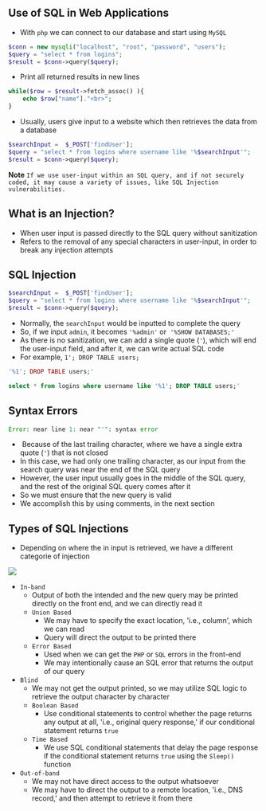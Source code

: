 ## Use of SQL in Web Applications
* With `php` we can connect to our database and start using `MySQL`

```php
$conn = new mysqli("localhost", "root", "password", "users");
$query = "select * from logins";
$result = $conn->query($query);
```

* Print all returned results in new lines

```php
while($row = $result->fetch_assoc() ){
	echo $row["name"]."<br>";
}
```

* Usually, users give input to a website which then retrieves the data from a database

```php
$searchInput =  $_POST['findUser'];
$query = "select * from logins where username like '%$searchInput'";
$result = $conn->query($query);
```

**Note** `If we use user-input within an SQL query, and if not securely coded, it may cause a variety of issues, like SQL Injection vulnerabilities.`

## What is an Injection?
* When user input is passed directly to the SQL query without sanitization
* Refers to the removal of any special characters in user-input, in order to break any injection attempts

## SQL Injection
```php
$searchInput =  $_POST['findUser'];
$query = "select * from logins where username like '%$searchInput'";
$result = $conn->query($query);
```

* Normally, the `searchInput` would be inputted to complete the query
* So, if we input `admin`, it becomes `'%admin'` or  `'%SHOW DATABASES;'`
* As there is no sanitization, we can add a single quote (`'`), which will end the user-input field, and after it, we can write actual SQL code
* For example, `1'; DROP TABLE users;`

```php
'%1'; DROP TABLE users;'
```

```sql
select * from logins where username like '%1'; DROP TABLE users;'
```

## Syntax Errors
```php
Error: near line 1: near "'": syntax error
```

*  Because of the last trailing character, where we have a single extra quote (`'`) that is not closed
* In this case, we had only one trailing character, as our input from the search query was near the end of the SQL query
* However, the user input usually goes in the middle of the SQL query, and the rest of the original SQL query comes after it
* So we must ensure that the new query is valid
* We accomplish this by using comments, in the next section

## Types of SQL Injections
* Depending on where the in input is retrieved, we have a different categorie of injection

![](../../Screenshots/types_of_sqli.jpg)

* `In-band`
	* Output of both the intended and the new query may be printed directly on the front end, and we can directly read it
	* `Union Based` 
		* We may have to specify the exact location, 'i.e., column', which we can read
		* Query will direct the output to be printed there
	* `Error Based`
		* Used when we can get the `PHP` or `SQL` errors in the front-end
		* We may intentionally cause an SQL error that returns the output of our query
* `Blind`
	* We may not get the output printed, so we may utilize SQL logic to retrieve the output character by character
	* `Boolean Based`
		* Use conditional statements to control whether the page returns any output at all, 'i.e., original query response,' if our conditional statement returns `true`
	* `Time Based`
		* We use SQL conditional statements that delay the page response if the conditional statement returns `true` using the `Sleep()` function
* `Out-of-band`
	* We may not have direct access to the output whatsoever
	* We may have to direct the output to a remote location, 'i.e., DNS record,' and then attempt to retrieve it from there